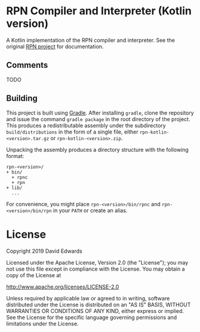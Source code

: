 # RPN Compiler and Interpreter (Kotlin version)
A Kotlin implementation of the RPN compiler and interpreter. See the original [RPN project](https://github.com/davidledwards/rpn) for documentation.

## Comments
TODO

## Building
This project is built using [Gradle](https://gradle.org/). After installing `gradle`, clone the repository and issue the command `gradle package` in the root directory of the project. This produces a redistributable assembly under the subdirectory `build/distributions` in the form of a single file, either `rpn-kotlin-<version>.tar.gz` or `rpn-kotlin-<version>.zip`.

Unpacking the assembly produces a directory structure with the following format:
```
rpn-<version>/
+ bin/
  + rpnc
  + rpn
+ lib/
  ...
```

For convenience, you might place `rpn-<version>/bin/rpnc` and `rpn-<version>/bin/rpn` in your `PATH` or create an alias.

# License
Copyright 2019 David Edwards

Licensed under the Apache License, Version 2.0 (the "License");
you may not use this file except in compliance with the License.
You may obtain a copy of the License at

http://www.apache.org/licenses/LICENSE-2.0

Unless required by applicable law or agreed to in writing, software
distributed under the License is distributed on an "AS IS" BASIS,
WITHOUT WARRANTIES OR CONDITIONS OF ANY KIND, either express or implied.
See the License for the specific language governing permissions and
limitations under the License.
